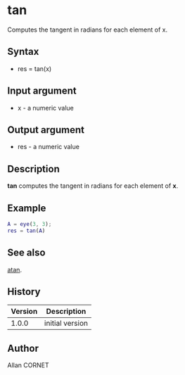 # tan

Computes the tangent in radians for each element of x.

## Syntax

- res = tan(x)

## Input argument

- x - a numeric value

## Output argument

- res - a numeric value

## Description

<b>tan</b> computes the tangent in radians for each element of <b>x</b>.

## Example

```matlab
A = eye(3, 3);
res = tan(A)
```

## See also

[atan](atan.md).

## History

| Version | Description     |
| ------- | --------------- |
| 1.0.0   | initial version |

## Author

Allan CORNET

